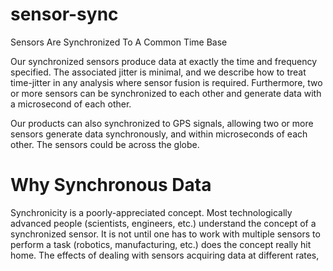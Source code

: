 # sensor-sync
Sensors Are Synchronized To A Common Time Base

Our synchronized sensors produce data at exactly the time and frequency specified.
The associated jitter is minimal, and we describe how to treat time-jitter in any analysis where sensor fusion is required.
Furthermore, two or more sensors can be synchronized to each other and generate data with a microsecond of each other.

Our products can also synchronized to GPS signals, allowing two or more sensors generate data synchronously,
and within microseconds of each other. The sensors could be across the globe.

# Why Synchronous Data
Synchronicity is a poorly-appreciated concept.
Most technologically advanced people (scientists, engineers, etc.) understand the concept of a synchronized sensor.
It is not until one has to work with multiple sensors to perform a task (robotics, manufacturing, etc.) does the concept
really hit home. The effects of dealing with sensors acquiring data at different rates, 
